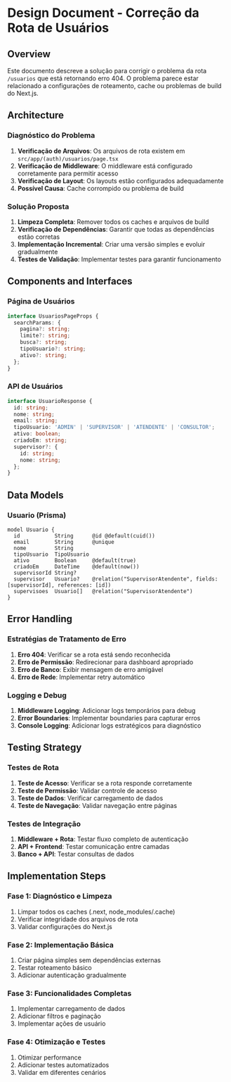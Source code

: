 # Design Document - Correção da Rota de Usuários

## Overview

Este documento descreve a solução para corrigir o problema da rota `/usuarios` que está retornando erro 404. O problema parece estar relacionado a configurações de roteamento, cache ou problemas de build do Next.js.

## Architecture

### Diagnóstico do Problema

1. **Verificação de Arquivos**: Os arquivos de rota existem em `src/app/(auth)/usuarios/page.tsx`
2. **Verificação de Middleware**: O middleware está configurado corretamente para permitir acesso
3. **Verificação de Layout**: Os layouts estão configurados adequadamente
4. **Possível Causa**: Cache corrompido ou problema de build

### Solução Proposta

1. **Limpeza Completa**: Remover todos os caches e arquivos de build
2. **Verificação de Dependências**: Garantir que todas as dependências estão corretas
3. **Implementação Incremental**: Criar uma versão simples e evoluir gradualmente
4. **Testes de Validação**: Implementar testes para garantir funcionamento

## Components and Interfaces

### Página de Usuários
```typescript
interface UsuariosPageProps {
  searchParams: {
    pagina?: string;
    limite?: string;
    busca?: string;
    tipoUsuario?: string;
    ativo?: string;
  };
}
```

### API de Usuários
```typescript
interface UsuarioResponse {
  id: string;
  nome: string;
  email: string;
  tipoUsuario: 'ADMIN' | 'SUPERVISOR' | 'ATENDENTE' | 'CONSULTOR';
  ativo: boolean;
  criadoEm: string;
  supervisor?: {
    id: string;
    nome: string;
  };
}
```

## Data Models

### Usuario (Prisma)
```prisma
model Usuario {
  id           String      @id @default(cuid())
  email        String      @unique
  nome         String
  tipoUsuario  TipoUsuario
  ativo        Boolean     @default(true)
  criadoEm     DateTime    @default(now())
  supervisorId String?
  supervisor   Usuario?    @relation("SupervisorAtendente", fields: [supervisorId], references: [id])
  supervisoes  Usuario[]   @relation("SupervisorAtendente")
}
```

## Error Handling

### Estratégias de Tratamento de Erro

1. **Erro 404**: Verificar se a rota está sendo reconhecida
2. **Erro de Permissão**: Redirecionar para dashboard apropriado
3. **Erro de Banco**: Exibir mensagem de erro amigável
4. **Erro de Rede**: Implementar retry automático

### Logging e Debug

1. **Middleware Logging**: Adicionar logs temporários para debug
2. **Error Boundaries**: Implementar boundaries para capturar erros
3. **Console Logging**: Adicionar logs estratégicos para diagnóstico

## Testing Strategy

### Testes de Rota

1. **Teste de Acesso**: Verificar se a rota responde corretamente
2. **Teste de Permissão**: Validar controle de acesso
3. **Teste de Dados**: Verificar carregamento de dados
4. **Teste de Navegação**: Validar navegação entre páginas

### Testes de Integração

1. **Middleware + Rota**: Testar fluxo completo de autenticação
2. **API + Frontend**: Testar comunicação entre camadas
3. **Banco + API**: Testar consultas de dados

## Implementation Steps

### Fase 1: Diagnóstico e Limpeza
1. Limpar todos os caches (.next, node_modules/.cache)
2. Verificar integridade dos arquivos de rota
3. Validar configurações do Next.js

### Fase 2: Implementação Básica
1. Criar página simples sem dependências externas
2. Testar roteamento básico
3. Adicionar autenticação gradualmente

### Fase 3: Funcionalidades Completas
1. Implementar carregamento de dados
2. Adicionar filtros e paginação
3. Implementar ações de usuário

### Fase 4: Otimização e Testes
1. Otimizar performance
2. Adicionar testes automatizados
3. Validar em diferentes cenários